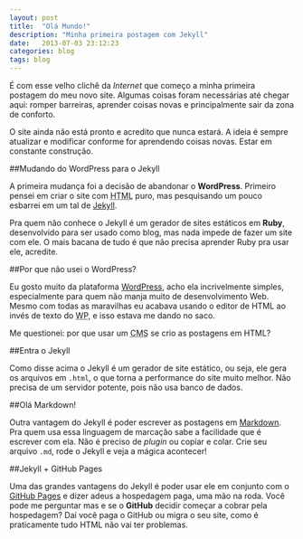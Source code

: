 ```yaml
---
layout: post
title:  "Olá Mundo!"
description: "Minha primeira postagem com Jekyll"
date:   2013-07-03 23:12:23
categories: blog
tags: blog
---
```


É com esse velho clichê da *Internet* que começo a minha primeira postagem do meu novo site. Algumas coisas foram necessárias até chegar aqui: romper barreiras, aprender coisas novas e principalmente sair da zona de conforto.

O site ainda não está pronto e acredito que nunca estará. A ideia é sempre atualizar e modificar conforme for aprendendo coisas novas. Estar em constante construção.

##Mudando do WordPress para o Jekyll

A primeira mudança foi a decisão de abandonar o **WordPress**. Primeiro pensei em criar o site com <abbr title="HyperText Markup Language">HTML</abbr> puro, mas pesquisando um pouco esbarrei em um tal de [Jekyll](http://jekyllrb.com/).

Pra quem não conhece o Jekyll é um gerador de sites estáticos em **Ruby**, desenvolvido para ser usado como blog, mas nada impede de fazer um site com ele. O mais bacana de tudo é que não precisa aprender Ruby pra usar ele, acredite.

##Por que não usei o WordPress?

Eu gosto muito da plataforma [WordPress](http://wordpress.org/), acho ela incrivelmente simples, especialmente para quem não manja muito de desenvolvimento Web. Mesmo com todas as maravilhas eu acabava usando o editor de HTML ao invés de texto do <abbr title="WordPress">WP</abbr>, e isso estava me dando no saco.

Me questionei: por que usar um <abbr title="Sistema de Gerenciamento de Conteúdo">CMS</abbr> se crio as postagens em HTML?

##Entra o Jekyll

Como disse acima o Jekyll é um gerador de site estático, ou seja, ele gera os arquivos em `.html`, o que torna a performance do site muito melhor. Não precisa de um servidor potente, pois não usa banco de dados.

##Olá Markdown!

Outra vantagem do Jekyll é poder escrever as postagens em [Markdown](http://daringfireball.net/projects/markdown/). Pra quem usa essa linguagem de marcação sabe a facilidade que é escrever com ela. Não é preciso de <i class="idiomatic" lang="en">plugin</i> ou copiar e colar. Crie seu arquivo `.md`, rode o Jekyll e veja a mágica acontecer!

##Jekyll + GitHub Pages

Uma das grandes vantagens do Jekyll é poder usar ele em conjunto com o [GitHub Pages](http://pages.github.com/) e dizer adeus a hospedagem paga, uma mão na roda. Você pode me perguntar mas e se o **GitHub** decidir começar a cobrar pela hospedagem? Daí você paga o GitHub ou migra o seu site, como é praticamente tudo HTML não vai ter problemas.
